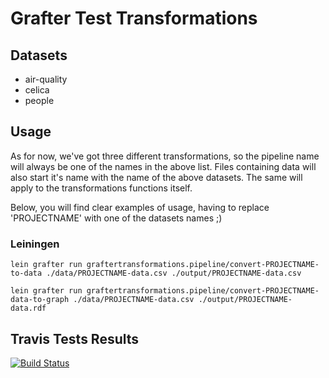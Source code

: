 # Grafter Test Transformations

## Datasets
- air-quality
- celica
- people

## Usage

As for now, we've got three different transformations, so the pipeline name will always be one of the names in the above list. Files containing data will also start it's name with the name of the above datasets. The same will apply to the transformations functions itself.

Below, you will find clear examples of usage, having to replace 'PROJECTNAME' with one of the datasets names ;)

### Leiningen

`lein grafter run graftertransformations.pipeline/convert-PROJECTNAME-to-data ./data/PROJECTNAME-data.csv ./output/PROJECTNAME-data.csv`

`lein grafter run graftertransformations.pipeline/convert-PROJECTNAME-data-to-graph ./data/PROJECTNAME-data.csv ./output/PROJECTNAME-data.rdf`

## Travis Tests Results
[![Build Status](https://travis-ci.org/xaabi6/GrafterTransformations.svg?branch=feature-create-tests)](https://travis-ci.org/xaabi6/GrafterTransformations)
